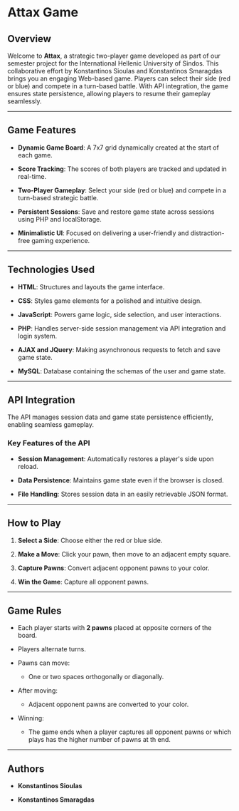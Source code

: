 # Attax Game 

 

## Overview 

Welcome to **Attax**, a strategic two-player game developed as part of our semester project for the International Hellenic University of Sindos. This collaborative effort by Konstantinos Sioulas and Konstantinos Smaragdas brings you an engaging Web-based game. Players can select their side (red or blue) and compete in a turn-based battle. With  API integration, the game ensures state persistence, allowing players to resume their gameplay seamlessly. 

 

--- 

 

## Game Features 

- **Dynamic Game Board**: A 7x7 grid dynamically created at the start of each game. 

- **Score Tracking**: The scores of both players are tracked and updated in real-time. 

- **Two-Player Gameplay**: Select your side (red or blue) and compete in a turn-based strategic battle. 

- **Persistent Sessions**: Save and restore game state across sessions using PHP and localStorage. 

- **Minimalistic UI**: Focused on delivering a user-friendly and distraction-free gaming experience. 

 

--- 

 

## Technologies Used 

- **HTML**: Structures and layouts the game interface. 

- **CSS**: Styles game elements for a polished and intuitive design. 

- **JavaScript**: Powers game logic, side selection, and user interactions. 

- **PHP**: Handles server-side session management via API integration and login system. 

- **AJAX and JQuery**: Making asynchronous requests to fetch and save game state.

- **MySQL**: Database containing the schemas of the user and game state.



--- 

 

## API Integration 

The API manages session data and game state persistence efficiently, enabling seamless gameplay. 

 

### Key Features of the API 

- **Session Management**: Automatically restores a player's side upon reload. 

- **Data Persistence**: Maintains game state even if the browser is closed. 

- **File Handling**: Stores session data in an easily retrievable JSON format. 

 

--- 

 

## How to Play 

1. **Select a Side**: Choose either the red or blue side. 

2. **Make a Move**: Click your pawn, then move to an adjacent empty square. 

3. **Capture Pawns**: Convert adjacent opponent pawns to your color. 

4. **Win the Game**: Capture all opponent pawns. 

 

--- 

 

## Game Rules 

- Each player starts with **2 pawns** placed at opposite corners of the board. 

- Players alternate turns. 

- Pawns can move: 

  - One or two spaces orthogonally or diagonally. 

- After moving: 

  - Adjacent opponent pawns are converted to your color. 

- Winning: 

  - The game ends when a player captures all opponent pawns or which plays has the higher number of pawns at th end.  

 

--- 

 

## Authors 

- **Konstantinos Sioulas**   

- **Konstantinos Smaragdas** 

 

